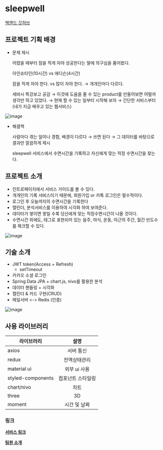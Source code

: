 # sleepwell
[백엔드 깃허브](https://github.com/sleeeepWELL/BackEnd)

## 프로젝트 기획 배경

- 문제 제시

  어렸을 때부터 잠을 적게 자야 성공한다는 말에 의구심을 품어왔다.

  아인슈타인(10시간) vs 에디슨(4시간)

  잠을 적게 자야 한다. vs 많이 자야 한다. → 개개인마다 다르다.

  세바시 특강보고 공감 → 이것에 도움을 줄 수 있는 product를 만들어보면 어떨까 생각만 하고 있었다. →  현재 할 수 있는 일부터 시작해 보자 → 간단한 서비스부터(내가 지금 배우고 있는 웹서비스)

![image](https://user-images.githubusercontent.com/53491653/119460984-3521cf00-bd7a-11eb-8599-e1623cfb4c6a.png)


- 해결책

  사람마다 겪는 일이나 경험, 배경이 다르다 → 쓰면 된다 → 그 데이터를 바탕으로 결과만 깔끔하게 제시

  sleepwell 서비스에서 수면시간을 기록하고 자신에게 맞는 적정 수면시간을 찾는다.



## 프로젝트 소개

- 인트로페이지에서 서비스 가이드를 볼 수 있다.
- 개개인의 기록 서비스이기 때문에, 회원가입 or 카톡 로그인은 필수적이다.
- 로그인 후 오늘까지의 수면시간을 기록한다
- 캘린더, 분석서비스를 이용하여 시각화 하여 보여준다.
- 데이터가 쌓이면 쌓일 수록 당신에게 맞는 적정수면시간이 나올 것이다.
- 수면시간 외에도, 태그로 표현되어 있는 음주, 야식, 운동, 야근의 주간, 월간 빈도수를 체크할 수 있다.

![image](https://user-images.githubusercontent.com/53491653/119460900-1d4a4b00-bd7a-11eb-9e7b-95928c3cbf11.png)


## 기술 소개
* JWT token(Access + Refresh)
  * setTimeout
* 카카오 소셜 로그인
* Spring Data JPA + chart.js, nivo를 활용한 분석
* 데이터 핸들링 + 시각화
* 캘린더 & 카드 구현(CRUD)
* 메일서버 <-> Redis (인증)

![image](https://user-images.githubusercontent.com/53491653/119461912-2687e780-bd7b-11eb-9b53-859291b404f2.png)

## 사용 라이브러리

라이브러리 | 설명
---|:---:
|axios | 서버 통신|
|redux | 전역상태관리| 
|material ui | 외부 ui 사용|
|styled-components | 컴포넌트 스타일링|
|chart/nivo | 차트|
|three | 3D|
|moment | 시간 및 날짜| 


### 링크
**[서비스 링크](https://teamsleepwell.com/ )**

**[팀원 소개](https://www.notion.so/TeamSleepwell-dcb0a3d7c4fc47d781479c33c3929e48 )**
